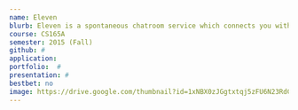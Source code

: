```yaml
---
name: Eleven
blurb: Eleven is a spontaneous chatroom service which connects you with others based on their interests. Discussion groups are fluid and temporary, letting you mingle for as long ­ or short ­ as you like.
course: CS165A
semester: 2015 (Fall)
github: #
application:
portfolio:  #
presentation: #
bestbet: no
image: https://drive.google.com/thumbnail?id=1xNBX0zJGgtxtqj5zFU6N23RdCNe6ZiNC
---
```

